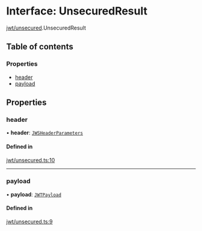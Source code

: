 # Interface: UnsecuredResult

[jwt/unsecured](../modules/jwt_unsecured.md).UnsecuredResult

## Table of contents

### Properties

- [header](jwt_unsecured.UnsecuredResult.md#header)
- [payload](jwt_unsecured.UnsecuredResult.md#payload)

## Properties

### header

• **header**: [`JWSHeaderParameters`](types.JWSHeaderParameters.md)

#### Defined in

[jwt/unsecured.ts:10](https://github.com/panva/jose/blob/v3.15.5/src/jwt/unsecured.ts#L10)

___

### payload

• **payload**: [`JWTPayload`](types.JWTPayload.md)

#### Defined in

[jwt/unsecured.ts:9](https://github.com/panva/jose/blob/v3.15.5/src/jwt/unsecured.ts#L9)
